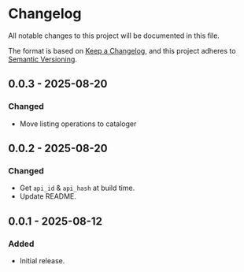 # Changelog

All notable changes to this project will be documented in this file.

The format is based on [Keep a Changelog](https://keepachangelog.com/en/1.0.0/),
and this project adheres to [Semantic Versioning](https://semver.org/spec/v2.0.0.html).

## 0.0.3 - 2025-08-20

### Changed

- Move listing operations to cataloger

## 0.0.2 - 2025-08-20

### Changed

- Get `api_id` & `api_hash` at build time.
- Update README.

## 0.0.1 - 2025-08-12

### Added

- Initial release.
